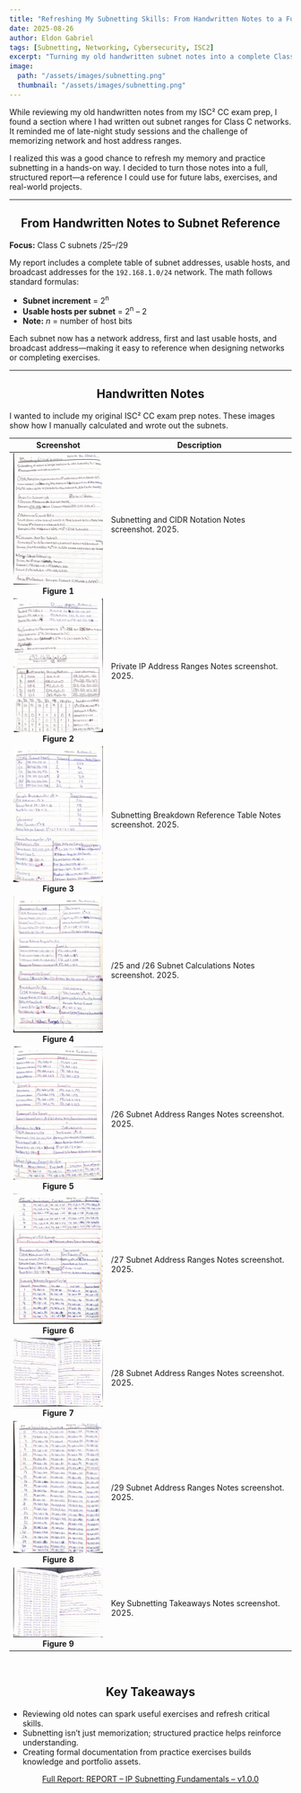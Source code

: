 ```yaml
---
title: "Refreshing My Subnetting Skills: From Handwritten Notes to a Full Class C Subnet Report"
date: 2025-08-26
author: Eldon Gabriel
tags: [Subnetting, Networking, Cybersecurity, ISC2]
excerpt: "Turning my old handwritten subnet notes into a complete Class C subnet report and a useful reference for labs and exercises."
image:
  path: "/assets/images/subnetting.png"
  thumbnail: "/assets/images/subnetting.png"
---
```


While reviewing my old handwritten notes from my ISC² CC exam prep, I found a section where I had written out subnet ranges for Class C networks. It reminded me of late-night study sessions and the challenge of memorizing network and host address ranges.

I realized this was a good chance to refresh my memory and practice subnetting in a hands-on way. I decided to turn those notes into a full, structured report—a reference I could use for future labs, exercises, and real-world projects.

---

## <center>From Handwritten Notes to Subnet Reference</center>

**Focus:** Class C subnets /25–/29  

My report includes a complete table of subnet addresses, usable hosts, and broadcast addresses for the `192.168.1.0/24` network. The math follows standard formulas:

- **Subnet increment** = 2<sup>n</sup>  
- **Usable hosts per subnet** = 2<sup>n</sup> – 2
- **Note:** _n_ = number of host bits

Each subnet now has a network address, first and last usable hosts, and broadcast address—making it easy to reference when designing networks or completing exercises.

---

## <center> Handwritten Notes</center>

I wanted to include my original ISC² CC exam prep notes. These images show how I manually calculated and wrote out the subnets.  

<table>
  <thead>
    <tr>
      <th style="text-align:center;">Screenshot</th>
      <th>Description</th>
    </tr>
  </thead>
  <tbody>
    <tr>
      <td style="text-align:center;">
        <img src="https://raw.githubusercontent.com/EldonGabriel/eldongabriel.github.io/main/assets/notes/subnetting-and-cidr-notation-1..JPG" alt="Subnetting Notes" width="200"><br>
        <strong>Figure 1</strong>
      </td>
      <td>Subnetting and CIDR Notation Notes screenshot. 2025.</td>
    </tr>
    <tr>
      <td style="text-align:center;">
        <img src="https://raw.githubusercontent.com/EldonGabriel/eldongabriel.github.io/main/assets/notes/private-ip-address-ranges-binary-conversion_2.JPG" alt="Private IP Notes" width="200"><br>
        <strong>Figure 2</strong>
      </td>
      <td>Private IP Address Ranges Notes screenshot. 2025.</td>
    </tr>
    <tr>
      <td style="text-align:center;">
        <img src="https://raw.githubusercontent.com/EldonGabriel/eldongabriel.github.io/main/assets/notes/subnetting-breakdown-reference-table-3.JPG" alt="Subnet Table Notes" width="200"><br>
        <strong>Figure 3</strong>
      </td>
      <td>Subnetting Breakdown Reference Table Notes screenshot. 2025.</td>
    </tr>
    <tr>
      <td style="text-align:center;">
        <img src="https://raw.githubusercontent.com/EldonGabriel/eldongabriel.github.io/main/assets/notes/25-26-subnet-calculations-4.JPG" alt="/25 and /26 Notes" width="200"><br>
        <strong>Figure 4</strong>
      </td>
      <td>/25 and /26 Subnet Calculations Notes screenshot. 2025.</td>
    </tr>
    <tr>
      <td style="text-align:center;">
        <img src="https://raw.githubusercontent.com/EldonGabriel/eldongabriel.github.io/main/assets/notes/26-subnet-address-ranges-5.jpg" alt="/26 Notes" width="200"><br>
        <strong>Figure 5</strong>
      </td>
      <td>/26 Subnet Address Ranges Notes screenshot. 2025.</td>
    </tr>
    <tr>
      <td style="text-align:center;">
        <img src="https://raw.githubusercontent.com/EldonGabriel/eldongabriel.github.io/main/assets/notes/27-subnet-address-ranges-6.JPG" alt="/27 Notes" width="200"><br>
        <strong>Figure 6</strong>
      </td>
      <td>/27 Subnet Address Ranges Notes screenshot. 2025.</td>
    </tr>
    <tr>
      <td style="text-align:center;">
        <img src="https://raw.githubusercontent.com/EldonGabriel/eldongabriel.github.io/main/assets/notes/28-subnet-address-ranges-7.JPG" alt="/28 Notes" width="200"><br>
        <strong>Figure 7</strong>
      </td>
      <td>/28 Subnet Address Ranges Notes screenshot. 2025.</td>
    </tr>
    <tr>
      <td style="text-align:center;">
        <img src="https://raw.githubusercontent.com/EldonGabriel/eldongabriel.github.io/main/assets/notes/29-subnet-address-ranges-8.JPG" alt="/29 Notes" width="200"><br>
        <strong>Figure 8</strong>
      </td>
      <td>/29 Subnet Address Ranges Notes screenshot. 2025.</td>
    </tr>
    <tr>
      <td style="text-align:center;">
        <img src="https://raw.githubusercontent.com/EldonGabriel/eldongabriel.github.io/main/assets/notes/key-subnetting-takeaways-9.jpg" alt="Key Takeaways Notes" width="200"><br>
        <strong>Figure 9</strong>
      </td>
      <td>Key Subnetting Takeaways Notes screenshot. 2025.</td>
    </tr>
  </tbody>
</table>

<div class="slideshow-container">

  <!-- Slide 1 -->
  <div class="mySlides3 fade">
    <div class="numbertext">1 / 9</div>
    <img src="https://raw.githubusercontent.com/EldonGabriel/eldongabriel.github.io/main/assets/notes/subnetting-and-cidr-notation-1..JPG" style="width:100%">
    <div class="text">Figure 1: Subnetting and CIDR Notation Notes screenshot. 2025.</div>
  </div>

  <!-- Slide 2 -->
  <div class="mySlides3 fade">
    <div class="numbertext">2 / 9</div>
    <img src="https://raw.githubusercontent.com/EldonGabriel/eldongabriel.github.io/main/assets/notes/private-ip-address-ranges-binary-conversion_2.JPG" style="width:100%">
    <div class="text">Figure 2: Private IP Address Ranges Notes screenshot. 2025.</div>
  </div>

  <!-- Slide 3 -->
  <div class="mySlides3 fade">
    <div class="numbertext">3 / 9</div>
    <img src="https://raw.githubusercontent.com/EldonGabriel/eldongabriel.github.io/main/assets/notes/subnetting-breakdown-reference-table-3.JPG" style="width:100%">
    <div class="text">Figure 3: Subnetting Breakdown Reference Table Notes screenshot. 2025.</div>
  </div>

  <!-- Slide 4 -->
  <div class="mySlides3 fade">
    <div class="numbertext">4 / 9</div>
    <img src="https://raw.githubusercontent.com/EldonGabriel/eldongabriel.github.io/main/assets/notes/25-26-subnet-calculations-4.JPG" style="width:100%">
    <div class="text">Figure 4: /25 and /26 Subnet Calculations Notes screenshot. 2025.</div>
  </div>

  <!-- Slide 5 -->
  <div class="mySlides3 fade">
    <div class="numbertext">5 / 9</div>
    <img src="https://raw.githubusercontent.com/EldonGabriel/eldongabriel.github.io/main/assets/notes/26-subnet-address-ranges-5.jpg" style="width:100%">
    <div class="text">Figure 5: /26 Subnet Address Ranges Notes screenshot. 2025.</div>
  </div>

  <!-- Slide 6 -->
  <div class="mySlides3 fade">
    <div class="numbertext">6 / 9</div>
    <img src="https://raw.githubusercontent.com/EldonGabriel/eldongabriel.github.io/main/assets/notes/27-subnet-address-ranges-6.JPG" style="width:100%">
    <div class="text">Figure 6: /27 Subnet Address Ranges Notes screenshot. 2025.</div>
  </div>

  <!-- Slide 7 -->
  <div class="mySlides3 fade">
    <div class="numbertext">7 / 9</div>
    <img src="https://raw.githubusercontent.com/EldonGabriel/eldongabriel.github.io/main/assets/notes/28-subnet-address-ranges-7.JPG" style="width:100%">
    <div class="text">Figure 7: /28 Subnet Address Ranges Notes screenshot. 2025.</div>
  </div>

  <!-- Slide 8 -->
  <div class="mySlides3 fade">
    <div class="numbertext">8 / 9</div>
    <img src="https://raw.githubusercontent.com/EldonGabriel/eldongabriel.github.io/main/assets/notes/29-subnet-address-ranges-8.JPG" style="width:100%">
    <div class="text">Figure 8: /29 Subnet Address Ranges Notes screenshot. 2025.</div>
  </div>

  <!-- Slide 9 -->
  <div class="mySlides3 fade">
    <div class="numbertext">9 / 9</div>
    <img src="https://raw.githubusercontent.com/EldonGabriel/eldongabriel.github.io/main/assets/notes/key-subnetting-takeaways-9.jpg" style="width:100%">
    <div class="text">Figure 9: Key Subnetting Takeaways Notes screenshot. 2025.</div>
  </div>

</div>

<br>

<!-- Dots navigation -->
<div style="text-align:center">
  <span class="dot3"></span> 
  <span class="dot3"></span> 
  <span class="dot3"></span>
  <span class="dot3"></span>
  <span class="dot3"></span>
  <span class="dot3"></span>
  <span class="dot3"></span>
  <span class="dot3"></span>
  <span class="dot3"></span>
</div>

<style>
.mySlides3 {display: none;}
</style>

<script>
let slideIndex3 = 0;
showSlides3();

function showSlides3() {
  let i;
  let slides = document.getElementsByClassName("mySlides3");
  let dots = document.getElementsByClassName("dot3");
  for (i = 0; i < slides.length; i++) {
    slides[i].style.display = "none";  
  }
  slideIndex3++;
  if (slideIndex3 > slides.length) {slideIndex3 = 1}    
  for (i = 0; i < dots.length; i++) {
    dots[i].className = dots[i].className.replace(" active", "");
  }
  slides[slideIndex3-1].style.display = "block";  
  dots[slideIndex3-1].className += " active";
  setTimeout(showSlides3, 3000); // Change every 3 seconds
}
</script>


## <center>Key Takeaways</center>

- Reviewing old notes can spark useful exercises and refresh critical skills.  
- Subnetting isn’t just memorization; structured practice helps reinforce understanding.  
- Creating formal documentation from practice exercises builds knowledge and portfolio assets.

<p align="center">
  <a href="https://github.com/EldonGabriel/eldongabriel.github.io/blob/main/assets/reports/REPORT%20%E2%80%93%20IP%20Subnetting%20Fundamentals%20%E2%80%93%20v1.0.0.pdf" target="_blank">
    Full Report: REPORT – IP Subnetting Fundamentals – v1.0.0
  </a>
